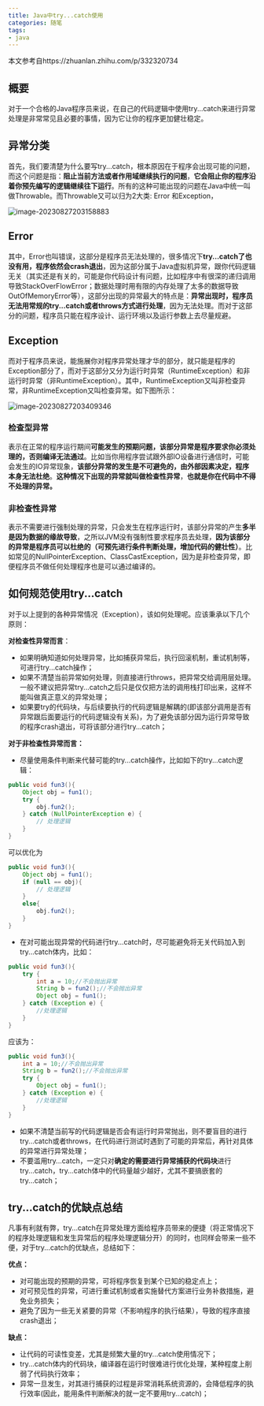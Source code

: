 ```yaml
---
title: Java中try...catch使用
categories: 随笔
tags: 
- java
---
```


本文参考自https://zhuanlan.zhihu.com/p/332320734

## 概要

对于一个合格的Java程序员来说，在自己的代码逻辑中使用try...catch来进行异常处理是非常常见且必要的事情，因为它让你的程序更加健壮稳定。

## 异常分类

首先，我们要清楚为什么要写try...catch，根本原因在于程序会出现可能的问题，而这个问题是指：**阻止当前方法或者作用域继续执行的问题**，**它会阻止你的程序沿着你预先编写的逻辑继续往下运行**。所有的这种可能出现的问题在Java中统一叫做Throwable。而Throwable又可以归为2大类: Error 和Exception，

![image-20230827203158883](https://hanser373.oss-cn-beijing.aliyuncs.com/img/202308272031052.png)

## Error

其中，Error也叫错误，这部分是程序员无法处理的，很多情况下**try...catch了也没有用，程序依然会crash退出**，因为这部分属于Java虚拟机异常，跟你代码逻辑无关（其实还是有关的，可能是你代码设计有问题，比如程序中有很深的递归调用导致StackOverFlowError；数据处理时用有限的内存处理了太多的数据导致OutOfMemoryError等），这部分出现的异常最大的特点是：**异常出现时，程序员无法用常规的try...catch或者throws方式进行处理**，因为无法处理。而对于这部分的问题，程序员只能在程序设计、运行环境以及运行参数上去尽量规避。

## Exception

而对于程序员来说，能施展你对程序异常处理才华的部分，就只能是程序的Exception部分了，而对于这部分又分为运行时异常（RuntimeException）和非运行时异常（非RuntimeException）。其中，RuntimeException又叫非检查异常，非RuntimeException又叫检查异常。如下图所示：

![image-20230827203409346](https://hanser373.oss-cn-beijing.aliyuncs.com/img/202308272034417.png)

### 检查型异常

表示在正常的程序运行期间**可能发生的预期问题，**该部分异常是程序要求你**必须处理的，否则编译无法通过**。比如当你用程序尝试跟外部IO设备进行通信时，可能会发生的IO异常现象，**该部分异常的发生是不可避免的，由外部因素决定，程序本身无法杜绝**。**这种情况下出现的异常就叫做检查性异常**，**也就是你在代码中不得不处理的异常。**

### 非检查性异常

表示不需要进行强制处理的异常，只会发生在程序运行时，该部分异常的产生**多半是因为数据的缘故导致**，之所以JVM没有强制性要求程序员去处理，**因为该部分的异常是程序员可以杜绝的（可预先进行条件判断处理，增加代码的健壮性）**。比如常见的NullPointerException、ClassCastException，因为是非检查异常，即便程序员不做任何处理程序也是可以通过编译的。 

## 如何规范使用try...catch

对于以上提到的各种异常情况（Exception），该如何处理呢。应该秉承以下几个原则：

**对检查性异常而言**：

- 如果明确知道如何处理异常，比如捕获异常后，执行回滚机制，重试机制等，可进行try...catch操作；
- 如果不清楚当前异常如何处理，则直接进行throws，把异常交给调用层处理。一般不建议把异常try...catch之后只是仅仅把方法的调用栈打印出来，这样不能叫做真正意义的异常处理；
- 如果要try的代码块，与后续要执行的代码逻辑是解耦的(即该部分调用是否有异常跟后面要运行的代码逻辑没有关系)，为了避免该部分因为运行异常导致的程序crash退出，可将该部分进行try...catch；

**对于非检查性异常而言：**

- 尽量使用条件判断来代替可能的try...catch操作，比如如下的try...catch逻辑：

```java
public void fun3(){
    Object obj = fun1();
    try {
        obj.fun2();
    } catch (NullPointerException e) {
        // 处理逻辑
    }
}
```

可以优化为

```java
public void fun3(){
    Object obj = fun1();
    if (null == obj){
        // 处理逻辑
    }
    else{
        obj.fun2();
    }
}
```

- 在对可能出现异常的代码进行try...catch时，尽可能避免将无关代码加入到try...catch体内，比如：

```java
public void fun3(){
    try {
        int a = 10;//不会抛出异常
        String b = fun2();//不会抛出异常
        Object obj = fun1();
    } catch (Exception e) {
        //处理逻辑
    }
}
```

应该为：

```java
public void fun3(){
    int a = 10;//不会抛出异常
    String b = fun2();//不会抛出异常
    try {
        Object obj = fun1();
    } catch (Exception e) {
        //处理逻辑
    }
}
```

- 如果不清楚当前写的代码逻辑是否会有运行时异常抛出，则不要盲目的进行try...catch或者throws，在代码进行测试时遇到了可能的异常后，再针对具体的异常进行异常处理；
- 不要滥用try...catch，一定只对**确定的需要进行异常捕获的代码块**进行try...catch，try...catch体中的代码量越少越好，尤其不要搞嵌套的try...catch；

## try...catch的优缺点总结

凡事有利就有弊，try...catch在异常处理方面给程序员带来的便捷（将正常情况下的程序处理逻辑和发生异常后的程序处理逻辑分开）的同时，也同样会带来一些不便，对于try...catch的优缺点，总结如下：

**优点：**

- 对可能出现的预期的异常，可将程序恢复到某个已知的稳定点上；
- 对可预见性的异常，可进行重试机制或者实施替代方案进行业务补救措施，避免业务损失；
- 避免了因为一些无关紧要的异常（不影响程序的执行结果），导致的程序直接crash退出；

**缺点：**

- 让代码的可读性变差，尤其是频繁大量的try...catch使用情况下；
- try...catch体内的代码块，编译器在运行时很难进行优化处理，某种程度上削弱了代码执行效率；
- 异常一旦发生，对其进行捕获的过程是非常消耗系统资源的，会降低程序的执行效率(因此，能用条件判断解决的就一定不要用try...catch)；